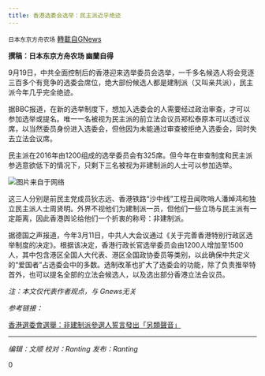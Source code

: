 ```yaml
---
title: 香港选委会选举：民主派近乎绝迹
---
```

`日本东京方舟农场` [轉載自GNews](https://gnews.org/zh-hans/1544671/)

**撰稿：日本东京方舟农场 幽蘭自得**

9月19日，中共全面控制后的香港迎来选举委员会选举，一千多名候选人将会竞逐三百多个有竞争的选委会席位，绝大部份候选人都是建制派（又叫亲共派），民主派今年几乎完全绝迹。

据BBC报道，在新的选举制度下，想加入选委会的人需要经过政治审查，才可以参加选举或提名。唯一一名被视为民主派的前立法会议员郑松泰原本可以透过议席，以当然委员身份进入选委会，但他因为未能通过审查被拒绝入选委会，同时失去立法会议席。

民主派在2016年由1200组成的选举委员会有325席。但今年在审查制度和民主派参选意欲低下的情况下，只剩下三名被视为非建制派的人士可以参加选举。

![](https://assets.gnews.org/wp-content/uploads/2021/09/120610911_gettyimages-1310215739.jpg)图片来自于网络

这三人分别是前民主党成员狄志远、香港铁路“沙中线”工程丑闻吹哨人潘焯鸿和独立民主派人士周贤明。外界不视他们为建制派一员，但他们一些立场与民主派有一定距离，因此香港舆论给他们一个折衷的称号：非建制派。

据德国之声报道，今年3月11日，中共人大会议通过《关于完善香港特别行政区选举制度的决定》。根据该决定，香港行政长官选举委员会由1200人增加至1500人，其中包含港区全国人大代表、港区全国政协委员等类别，以此确保中共定义的“爱国者”占选委会中的多数。选制改革也扩大了选委会的功能，除了负责推举特首外，也可以提名全部的立法会候选人，以及选出部分香港立法会议员。

*注：本文仅代表作者观点，与 Gnews无关*

*参考链接：*

[香港選委會選舉：非建制派參選人誓言發出「另類聲音」](https://www.bbc.com/zhongwen/trad/chinese-news-58582031)

* * *

*编辑：文顺 校对：Ranting 发布：Ranting*

0
